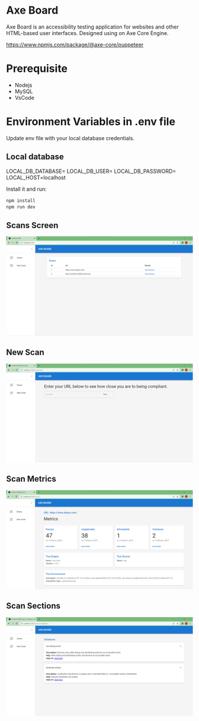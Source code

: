 # Axe Board
Axe Board is an accessibility testing application for websites and other HTML-based user interfaces. Designed using on Axe Core Engine.

https://www.npmjs.com/package/@axe-core/puppeteer

# Prerequisite
- Nodejs
- MySQL
- VsCode

# Environment Variables in .env file 
Update env file with your local database credentials.

## Local database
LOCAL_DB_DATABASE=
LOCAL_DB_USER=
LOCAL_DB_PASSWORD=
LOCAL_HOST=localhost

Install it and run:

```sh
npm install
npm run dev
```

## Scans Screen
![Scans](./home-screen.png)

## New Scan
![New Scan](./new-scan.png)

## Scan Metrics
![New Scan](./scan-info.png)

## Scan Sections
![New Scan](./scan-section.png)